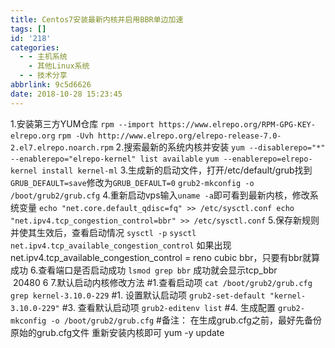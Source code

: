 ```yaml
---
title: Centos7安装最新内核并启用BBR单边加速
tags: []
id: '218'
categories:
  - - 主机系统
    - 其他Linux系统
  - - 技术分享
abbrlink: 9c5d6626
date: 2018-10-28 15:23:45
---
```


1.安装第三方YUM仓库 `rpm --import https://www.elrepo.org/RPM-GPG-KEY-elrepo.org` `rpm -Uvh http://www.elrepo.org/elrepo-release-7.0-2.el7.elrepo.noarch.rpm` 2.搜索最新的系统内核并安装 `yum --disablerepo="*" --enablerepo="elrepo-kernel" list available` `yum --enablerepo=elrepo-kernel install kernel-ml` 3.生成新的启动文件，打开/etc/default/grub找到`GRUB_DEFAULT=save`修改为`GRUB_DEFAULT=0` `grub2-mkconfig -o /boot/grub2/grub.cfg` 4.重新启动vps输入`uname -a`即可看到最新内核，修改系统变量 `echo "net.core.default_qdisc=fq" >> /etc/sysctl.conf echo "net.ipv4.tcp_congestion_control=bbr" >> /etc/sysctl.conf` 5.保存新规则并使其生效后，查看启动情况 `sysctl -p` `sysctl net.ipv4.tcp_available_congestion_control` 如果出现net.ipv4.tcp\_available\_congestion\_control = reno cubic bbr，只要有bbr就算成功 6.查看端口是否启动成功 `lsmod grep bbr` 成功就会显示tcp\_bbr               20480 6 7.默认启动内核修改方法 #1.查看启动项 `cat /boot/grub2/grub.cfg grep kernel-3.10.0-229` #1. 设置默认启动项 `grub2-set-default "kernel-3.10.0-229"` #3. 查看默认启动项 `grub2-editenv list` #4. 生成配置 `grub2-mkconfig -o /boot/grub2/grub.cfg` #备注： 在生成grub.cfg之前，最好先备份原始的grub.cfg文件 重新安装内核即可 yum -y update